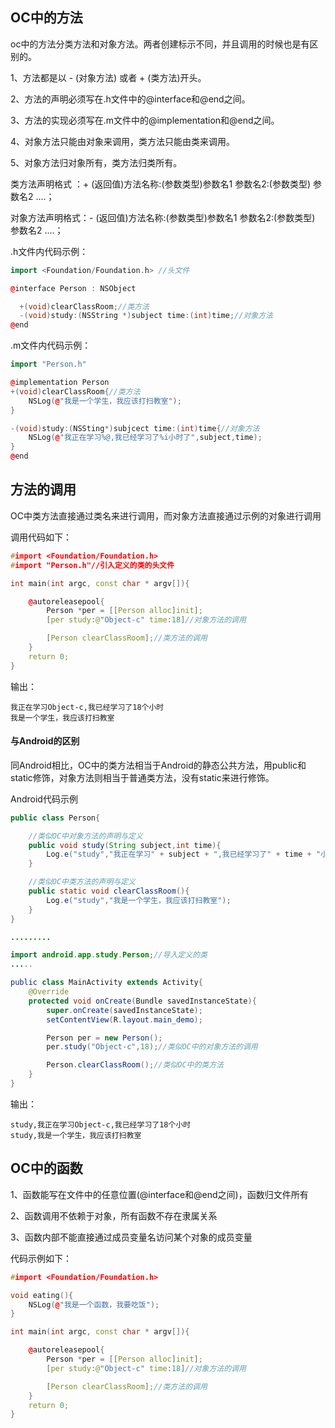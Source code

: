 ## OC中的方法

oc中的方法分类方法和对象方法。两者创建标示不同，并且调用的时候也是有区别的。

1、方法都是以 - \(对象方法\) 或者 + \(类方法\)开头。

2、方法的声明必须写在.h文件中的@interface和@end之间。

3、方法的实现必须写在.m文件中的@implementation和@end之间。

4、对象方法只能由对象来调用，类方法只能由类来调用。

5、对象方法归对象所有，类方法归类所有。

类方法声明格式 ：+ \(返回值\)方法名称:\(参数类型\)参数名1 参数名2:\(参数类型\) 参数名2 ....；

对象方法声明格式：- \(返回值\)方法名称:\(参数类型\)参数名1 参数名2:\(参数类型\) 参数名2 ....；

.h文件内代码示例：

```cpp
import <Foundation/Foundation.h> //头文件 

@interface Person : NSObject

  +(void)clearClassRoom;//类方法
  -(void)study:(NSString *)subject time:(int)time;//对象方法
@end
```

.m文件内代码示例：

```cpp
import "Person.h"

@implementation Person
+(void)clearClassRoom{//类方法
    NSLog(@"我是一个学生，我应该打扫教室");
}

-(void)study:(NSSting*)subjcect time:(int)time{//对象方法
    NSLog(@"我正在学习%@,我已经学习了%i小时了",subject,time);
}
@end
```

## 方法的调用

OC中类方法直接通过类名来进行调用，而对象方法直接通过示例的对象进行调用

调用代码如下：

```cpp
#import <Foundation/Foundation.h>
#import "Person.h"//引入定义的类的头文件

int main(int argc, const char * argv[]){

    @autoreleasepool{
        Person *per = [[Person alloc]init];
        [per study:@"Object-c" time:18]//对象方法的调用

        [Person clearClassRoom];//类方法的调用
    }
    return 0;
}
```

输出：

```
我正在学习Object-c,我已经学习了18个小时
我是一个学生，我应该打扫教室
```

#### 与Android的区别

同Android相比，OC中的类方法相当于Android的静态公共方法，用public和 static修饰，对象方法则相当于普通类方法，没有static来进行修饰。

Android代码示例

```java
public class Person{

    //类似OC中对象方法的声明与定义
    public void study(String subject,int time){
        Log.e("study","我正在学习" + subject + ",我已经学习了" + time + "小时");
    }

    //类似OC中类方法的声明与定义    
    public static void clearClassRoom(){
        Log.e("study","我是一个学生，我应该打扫教室");
    }
}

.........

import android.app.study.Person;//导入定义的类
.....

public class MainActivity extends Activity{
    @Override
    protected void onCreate(Bundle savedInstanceState){
        super.onCreate(savedInstanceState);
        setContentView(R.layout.main_demo);

        Person per = new Person();
        per.study("Object-c",18);//类似OC中的对象方法的调用

        Person.clearClassRoom();//类似OC中的类方法
    }
}
```

输出：

```
study,我正在学习Object-c,我已经学习了18个小时
study,我是一个学生，我应该打扫教室
```

## OC中的函数

1、函数能写在文件中的任意位置\(@interface和@end之间\)，函数归文件所有

2、函数调用不依赖于对象，所有函数不存在隶属关系

3、函数内部不能直接通过成员变量名访问某个对象的成员变量

代码示例如下：

```cpp
#import <Foundation/Foundation.h>

void eating(){
    NSLog(@"我是一个函数，我要吃饭");
}

int main(int argc, const char * argv[]){

    @autoreleasepool{
        Person *per = [[Person alloc]init];
        [per study:@"Object-c" time:18]//对象方法的调用

        [Person clearClassRoom];//类方法的调用
    }
    return 0;
}
```



